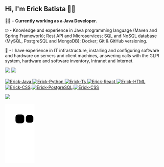 ## Hi, I'm Erick Batista 👋😁

👷🏻‍ - <b>Currently working as a Java Developer.</b>

🤓 - Knowledge and experience in Java programming language (Maven and Spring Framework);
      Rest API and Microservices;
      SQL and NoSQL database (MySQL, PostgreSQL and MongoDB);
      Docker;
      Git & GitHub versioning.

👷 - I have experience in IT infrastructure, installing and configuring software and hardware on servers and client machines, answering calls with the GLPI system, hardware and software inventory, Intranet and Internet.

<div>
<a href="https://github.com/batistaerick">
  <img height="160em" src="https://github-readme-stats.vercel.app/api?username=batistaerick&show_icons=true&theme=dracula&include_all_commits=true&count_private=true"/>
  <img height="160em" src="https://github-readme-stats.vercel.app/api/top-langs/?username=batistaerick&layout=compact&langs_count=16&theme=dracula"/>
</div>

<div style="display: inline_block">
      <br>
            <img align="center" alt="Erick-Java" height="30" width="40" src="https://cdn.jsdelivr.net/gh/devicons/devicon/icons/java/java-original.svg">
            <img align="center" alt="Erick-Python" height="30" width="40" src="https://cdn.jsdelivr.net/gh/devicons/devicon/icons/python/python-original.svg">
            <img align="center" alt="Erick-Ts" height="30" width="40" src="https://cdn.jsdelivr.net/gh/devicons/devicon/icons/typescript/typescript-original.svg">
            <img align="center" alt="Erick-React" height="30" width="40" src="https://cdn.jsdelivr.net/gh/devicons/devicon/icons/react/react-original.svg">
            <img align="center" alt="Erick-HTML" height="30" width="40" src="https://cdn.jsdelivr.net/gh/devicons/devicon/icons/html5/html5-original.svg">
            <img align="center" alt="Erick-CSS" height="30" width="40" src="https://cdn.jsdelivr.net/gh/devicons/devicon/icons/css3/css3-original.svg">
            <img align="center" alt="Erick-PostgreSQL" height="30" width="40" src="https://cdn.jsdelivr.net/gh/devicons/devicon/icons/postgresql/postgresql-plain-wordmark.svg">
            <img align="center" alt="Erick-CSS" height="30" width="40" src="https://cdn.jsdelivr.net/gh/devicons/devicon/icons/mongodb/mongodb-plain-wordmark.svg">
      </br>
</div>

<p></p>

<div>
  <a href="https://www.linkedin.com/in/erick-batista-prado" target="_blank"><img src="https://img.shields.io/badge/-LinkedIn-%230077B5?style=for-the-badge&logo=linkedin&logoColor=white" target="_blank"></a>  
</div>

<p></p>

![Snake animation](https://github.com/batistaerick/batistaerick/blob/output/github-contribution-grid-snake.svg)
